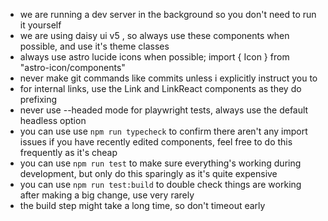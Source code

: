 - we are running a dev server in the background so you don't need to run it yourself
- we are using daisy ui v5 , so always use these components when possible, and use it's theme classes
- always use astro lucide icons when possible; import { Icon } from "astro-icon/components"
- never make git commands like commits unless i explicitly instruct you to
- for internal links, use the Link and LinkReact components as they do prefixing
- never use --headed mode for playwright tests, always use the default headless option
- you can use use `npm run typecheck` to confirm there aren't any import issues if you have recently edited components, feel free to do this frequently as it's cheap
- you can use `npm run test` to make sure everything's working during development, but only do this sparingly as it's quite expensive
- you can use `npm run test:build` to double check things are working after making a big change, use very rarely
- the build step might take a long time, so don't timeout early
